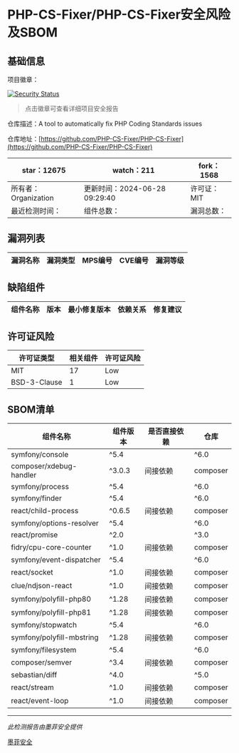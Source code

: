 # PHP-CS-Fixer/PHP-CS-Fixer安全风险及SBOM

## 基础信息

项目徽章：

[![Security Status](https://www.murphysec.com/platform3/v31/badge/1807138792353591296.svg)](https://www.murphysec.com/console/report/1698040252920889344/1807138792353591296)

> 点击徽章可查看详细项目安全报告

仓库描述：A tool to automatically fix PHP Coding Standards issues

仓库地址：[https://github.com/PHP-CS-Fixer/PHP-CS-Fixer](https://github.com/PHP-CS-Fixer/PHP-CS-Fixer)

| star：12675 | watch：211 | fork：1568 |
| ----------- | -------------- | ------------ |
| 所有者：Organization | 更新时间：2024-06-28 09:29:40 | 许可证：MIT |
| 最近检测时间： | 组件总数： | 漏洞总数： |




## 漏洞列表

| 漏洞名称 | 漏洞类型 | MPS编号 | CVE编号 | 漏洞等级 |
| ------- | ------ | ------- | ------ | ----- |





## 缺陷组件

| 组件名称 | 版本 | 最小修复版本 | 依赖关系 | 修复建议 |
| -------- | ---- | ------------ | -------- | -------- |





## 许可证风险

| 许可证类型 | 相关组件 | 许可证风险 |
| ---------- | -------- | ---------- |
|MIT|17|Low|
|BSD-3-Clause|1|Low|




## SBOM清单

| 组件名称 | 组件版本 | 是否直接依赖 | 仓库 |
| -------- | -------- | ------------ | ---- |
|symfony/console|^5.4 || ^6.0 || ^7.0|间接依赖|composer|
|composer/xdebug-handler|^3.0.3|间接依赖|composer|
|symfony/process|^5.4 || ^6.0 || ^7.0|间接依赖|composer|
|symfony/finder|^5.4 || ^6.0 || ^7.0|间接依赖|composer|
|react/child-process|^0.6.5|间接依赖|composer|
|symfony/options-resolver|^5.4 || ^6.0 || ^7.0|间接依赖|composer|
|react/promise|^2.0 || ^3.0|间接依赖|composer|
|fidry/cpu-core-counter|^1.0|间接依赖|composer|
|symfony/event-dispatcher|^5.4 || ^6.0 || ^7.0|间接依赖|composer|
|react/socket|^1.0|间接依赖|composer|
|clue/ndjson-react|^1.0|间接依赖|composer|
|symfony/polyfill-php80|^1.28|间接依赖|composer|
|symfony/polyfill-php81|^1.28|间接依赖|composer|
|symfony/stopwatch|^5.4 || ^6.0 || ^7.0|间接依赖|composer|
|symfony/polyfill-mbstring|^1.28|间接依赖|composer|
|symfony/filesystem|^5.4 || ^6.0 || ^7.0|间接依赖|composer|
|composer/semver|^3.4|间接依赖|composer|
|sebastian/diff|^4.0 || ^5.0 || ^6.0|间接依赖|composer|
|react/stream|^1.0|间接依赖|composer|
|react/event-loop|^1.0|间接依赖|composer|


------

*此检测报告由墨菲安全提供*

[墨菲安全](www.murphysec.com)